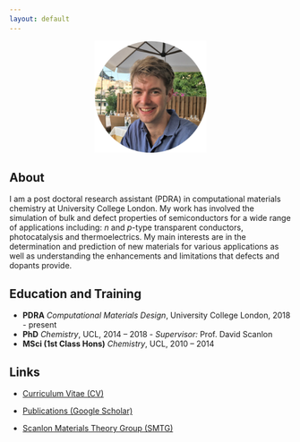 ```yaml
---
layout: default
---
```


<center><img src="./assets/profile.jpg" width="200" height="200" /></center>


## About
I am a post doctoral research assistant (PDRA) in computational materials chemistry at University College London. My work has involved the simulation of bulk and defect properties of semiconductors for a wide range of applications including: *n* and *p*-type transparent conductors, photocatalysis and thermoelectrics. My main interests are in the determination and prediction of new materials for various applications as well as understanding the enhancements and limitations that defects and dopants provide.

## Education and Training

 - **PDRA** *Computational Materials Design*, University College London, 2018 - present
 - **PhD** *Chemistry*, UCL, 2014 – 2018 - *Supervisor:* Prof. David Scanlon
 - **MSci (1st Class Hons)** *Chemistry*, UCL, 2010 – 2014

## Links

 - [Curriculum Vitae (CV)](/assets/badw-cv.pdf)

 - [Publications (Google Scholar)](https://scholar.google.co.uk/citations?user=c34AgtMAAAAJ&hl=en)

 - [Scanlon Materials Theory Group (SMTG)](http://www.davidscanlon.com)
